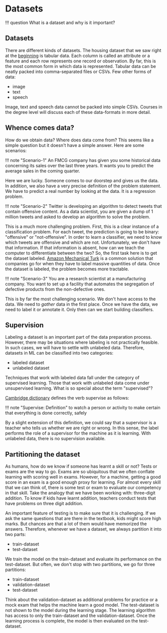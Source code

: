 # Datasets

!!! question
	What is a dataset and why is it important?



## Datasets

There are different kinds of datasets. The housing dataset that we saw right at the [beginning](../week-1/linear_algebra.md) is tabular data. Each column is called an attribute or a feature and each row represents one record or observation. By far, this is the most common form in which data is represented. Tabular data can be neatly packed into comma-separated files or CSVs. Few other forms of data:



- image
- text
- speech



Image, text and speech data cannot be packed into simple CSVs. Courses in the degree level will discuss each of these data-formats in more detail. 



## Whence comes data?

How do we obtain data? Where does data come from? This seems like a simple question but it doesn't have a simple answer. Here are some scenarios:



!!! note "Scenario-1"
    An FMCG company has given you some historical data concerning its sales over the last three years. It wants you to predict the average sales in the coming quarter.

Here we are lucky. Someone comes to our doorstep and gives us the data. In addition, we also have a very precise definition of the problem statement. We have to predict a real number by looking at the data. It is a regression problem.



!!! note "Scenario-2"
    Twitter is developing an algorithm to detect tweets that contain offensive content. As a data scientist, you are given a dump of $1$ million tweets and asked to develop an algorithm to solve the problem.

This is a much more challenging problem. First, this is a clear instance of a classification problem. For each tweet, the prediction is going to be binary: "offensive" or "not-offensive". In order to learn a classifier, we need to know which tweets are offensive and which are not. Unfortunately, we don't have that information. If that information is absent, how can we teach the computer to differentiate between the two? So, the first task here is to get the dataset labeled. [Amazon Mechanical Turk](https://www.mturk.com/) is a common solution that companies go for when they have to label massive quantities of data. Once the dataset is labeled, the problem becomes more tractable.



!!! note "Scenario-3"
    You are a research scientist at a manufacturing company. You want to set up a facility that automates the segregation of defective products from the non-defective ones.

This is by far the most challenging scenario. We don't have access to the data. We need to *gather* data in the first place. Once we have the data, we need to label it or annotate it. Only then can we start building classifiers.



## Supervision

Labeling a dataset is an important part of the data preparation process. However, there may be situations where labeling is not practically feasible. In such cases, we will have to settle with unlabeled data. Therefore, datasets in ML can be classified into two categories:



- labeled dataset
- unlabeled dataset



Techniques that work with labeled data fall under the category of supervised learning. Those that work with unlabeled data come under unsupervised learning. What is so special about the term "supervised"? 



[Cambridge dictionary](https://dictionary.cambridge.org/dictionary/english/supervise) defines the verb supervise as follows:

!!! note "Supervise: Definition"
	to watch a person or activity to make certain that everything is done correctly, safely



By a slight extension of this definition, we could say that a supervisor is a teacher who tells us whether we are right or wrong. In this sense, the label performs the role of a supervisor for the machine as it is learning. With unlabeled data, there is no supervision available.



## Partitioning the dataset

As humans, how do we know if someone has learnt a skill or not? Tests or exams are the way to go. Exams are so ubiquitous that we often conflate learning with scoring well in exams. However, for a machine, getting a good score in an exam is a good enough proxy for learning. For almost every skill that we can think of, there is some test or exam to evaluate our competency in that skill. Take the analogy that we have been working with: three-digit addition. To know if kids have learnt addition, teachers conduct tests that have problems on three digit addition.

An important feature of testing is to make sure that it is challenging. If we ask the same questions that are there in the textbook, kids might score high marks. But chances are that a lot of them would have memorized the answers. Therefore, whenever we have a dataset, we always partition it into two parts:



- train-dataset
- test-dataset



We train the model on the train-dataset and evaluate its performance on the test-dataset. But often, we don't stop with two partitions, we go for three partitions:



- train-dataset
- validation-dataset
- test-dataset



Think about the validation-dataset as additional problems for practice or a mock exam that helps the machine learn a good model. The test-dataset is not shown to the model during the learning stage. The learning algorithm has access to only the train-dataset and the validation-dataset. Once the learning process is complete, the model is then evaluated on the test-dataset.
